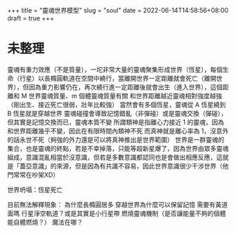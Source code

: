 +++
title = "靈魂世界模型"
slug = "soul"
date = 2022-06-14T14:58:56+08:00
draft = true
+++

# 未整理
靈魂有重力效應（不是質量），一坨非常大量的靈魂聚集形成世界（恆星），每個生命（行星）以長橢圓軌道在空間中繞行，當離開世界一定距離就會死亡（離開世界），但因為重力影響仍在，再次繞行進一定距離後就會出生（進入世界），這個距離和 M 世界靈魂質量、m 個體靈魂質量有關
和世界距離越近靈魂相對強度越強（剛出生、接近死亡很弱，壯年比較強）
當然會有多個恆星，靈魂從 A 恆星繞到 B 恆星就是穿越世界
靈魂碰撞會導致記憶錯亂（非彈碰）或是靈魂交換（彈碰），但其實是記憶交換而已，靈魂本質不變
所謂類神是指離心力接近 1 的靈魂，因為和世界距離幾乎不變，因此在有限時間內類神不死
而真神就是離心率為 1，沒意外的話永世不死（夠強的外力還是可以將真神推出是世界範圍）
世界是一群靈魂的集合，也是靈魂的終點，若是不幸掉落，只能等超新星爆了，因為世界由眾多靈魂組成，意識混亂相當於沒意識，但若是多數意識都認同也是會做出相應反應，這就是「蓋亞意識」的來源，但是因為有共識不容易，因此世界意識很少干涉世界（他門常常在吵架XD）

世界坍塌：恆星死亡

目前無法解釋現象：
為什麼長橢圓居多
穿越世界為什麼可以保留記憶
需要有黃道面嗎
行星淨空軌道？或是其實是小行星帶
燃燒靈魂機制（是否讓能量不夠的個體能自體燃燒？）
魔法在哪？


